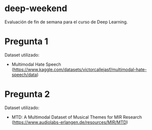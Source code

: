 # deep-weekend

Evaluación de fin de semana para el curso de Deep Learning.

# Pregunta 1

Dataset utilizado:
 * Multimodal Hate Speech (https://www.kaggle.com/datasets/victorcallejasf/multimodal-hate-speech/data)

# Pregunta 2

Dataset utilizado:
 * MTD: A Multimodal Dataset of Musical Themes for MIR Research (https://www.audiolabs-erlangen.de/resources/MIR/MTD)
